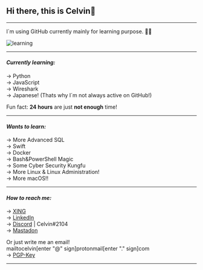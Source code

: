 ## Hi there, this is Celvin👋

---

I´m using GitHub currently mainly for learning purpose. 👨‍💻

![learning](https://user-images.githubusercontent.com/46591058/111866978-67294600-8971-11eb-860b-ac3654b4e51c.gif)

---

#### *Currently learning:*
-> Python\
-> JavaScript\
-> Wireshark\
-> Japanese! (Thats why I´m not always active on GitHub!)

Fun fact: **24 hours** are just **not enough** time!

---

#### *Wants to learn:*
-> More Advanced SQL\
-> Swift\
-> Docker\
-> Bash&PowerShell Magic\
-> Some Cyber Security Kungfu\
-> More Linux & Linux Administration!\
-> More macOS!!

---

#### *How to reach me:*
-> [XING](https://www.xing.com/profile/Celvin_Braun)\
-> [LinkedIn](https://www.linkedin.com/in/celvin-braun/)\
-> [Discord](https://discord.com/) | Celvin#2104\
-> [Mastadon](https://mastodon.social/@CelvinBraun)

Or just write me an email!\
mailtocelvin[enter "@" sign]protonmail[enter "." sign]com\
-> [PGP-Key](https://gist.github.com/CelvinBraun/d921507cffe6a65b92d95479eafd27cd)

---
